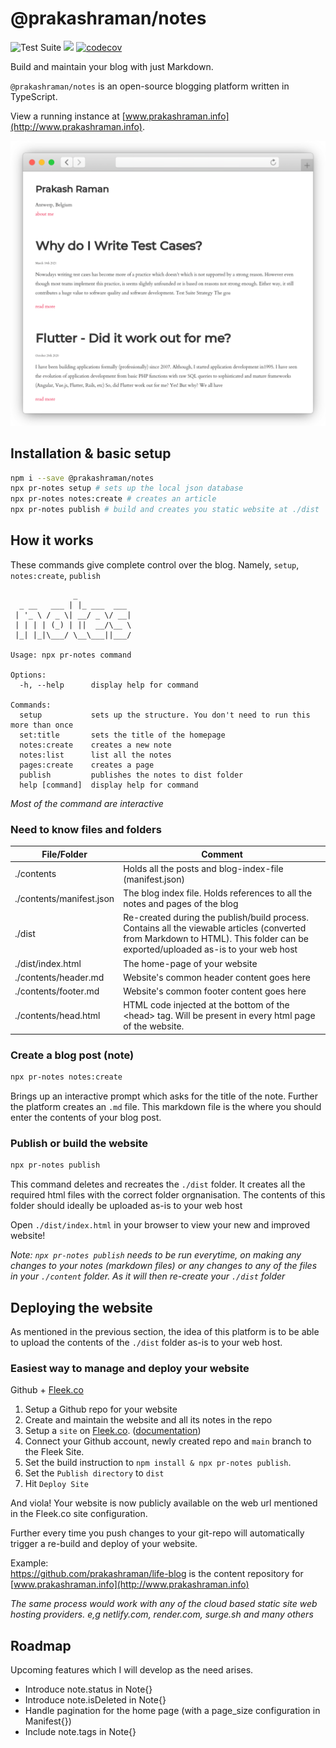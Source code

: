 # @prakashraman/notes

![Test Suite](https://github.com/prakashraman/notes/workflows/Test%20Suite/badge.svg?branch=main)
![](https://img.shields.io/github/package-json/v/prakashraman/notes)
[![codecov](https://codecov.io/gh/prakashraman/notes/branch/main/graph/badge.svg?token=B7C8VS9P25)](https://codecov.io/gh/prakashraman/notes)

Build and maintain your blog with just Markdown.

`@prakashraman/notes` is an open-source blogging platform written in TypeScript.

View a running instance at [www.prakashraman.info](http://www.prakashraman.info).

![Screenshot](./screenshots/screenshot-desktop.png)

## Installation & basic setup

```sh
npm i --save @prakashraman/notes
npx pr-notes setup # sets up the local json database
npx pr-notes notes:create # creates an article
npx pr-notes publish # build and creates you static website at ./dist
```

## How it works

These commands give complete control over the blog. Namely, `setup`, `notes:create`, `publish`

```
              _
  _ __   ___ | |_ ___  ___
 | '_ \ / _ \| __/ _ \/ __|
 | | | | (_) | ||  __/\__ \
 |_| |_|\___/ \__\___||___/

Usage: npx pr-notes command

Options:
  -h, --help      display help for command

Commands:
  setup           sets up the structure. You don't need to run this more than once
  set:title       sets the title of the homepage
  notes:create    creates a new note
  notes:list      list all the notes
  pages:create    creates a page
  publish         publishes the notes to dist folder
  help [command]  display help for command
```

_Most of the command are interactive_

### Need to know files and folders

| File/Folder              | Comment                                                                                                                                                                        |
| ------------------------ | ------------------------------------------------------------------------------------------------------------------------------------------------------------------------------ |
| ./contents               | Holds all the posts and blog-index-file (manifest.json)                                                                                                                        |
| ./contents/manifest.json | The blog index file. Holds references to all the notes and pages of the blog                                                                                                   |
| ./dist                   | Re-created during the publish/build process. Contains all the viewable articles (converted from Markdown to HTML). This folder can be exported/uploaded as-is to your web host |
| ./dist/index.html        | The home-page of your website                                                                                                                                                  |
| ./contents/header.md     | Website's common header content goes here                                                                                                                                      |
| ./contents/footer.md     | Website's common footer content goes here                                                                                                                                      |
| ./contents/head.html     | HTML code injected at the bottom of the \<head\> tag. Will be present in every html page of the website.                                                                       |

### Create a blog post (note)

```sh
npx pr-notes notes:create
```

Brings up an interactive prompt which asks for the title of the note. Further the platform creates an `.md` file. This markdown file is the where you should enter the contents of your blog post.

### Publish or build the website

```sh
npx pr-notes publish
```

This command deletes and recreates the `./dist` folder. It creates all the required html files with the correct folder orgnanisation. The contents of this folder should ideally be uploaded as-is to your web host

Open `./dist/index.html` in your browser to view your new and improved website!

_Note: `npx pr-notes publish` needs to be run everytime, on making any changes to your notes (markdown files) or any changes to any of the files in your `./content` folder. As it will then re-create your `./dist` folder_

## Deploying the website

As mentioned in the previous section, the idea of this platform is to be able to upload the contents of the `./dist` folder as-is to your web host.

### Easiest way to manage and deploy your website

Github + [Fleek.co](https://fleek.co/)

1. Setup a Github repo for your website
1. Create and maintain the website and all its notes in the repo
1. Setup a `site` on [Fleek.co](http://fleek.co). ([documentation](https://docs.fleek.co/hosting/site-deployment/))
1. Connect your Github account, newly created repo and `main` branch to the Fleek Site.
1. Set the build instruction to `npm install & npx pr-notes publish`.
1. Set the `Publish directory` to `dist`
1. Hit `Deploy Site`

And viola! Your website is now publicly available on the web url mentioned in the Fleek.co site configuration.

Further every time you push changes to your git-repo will automatically trigger a re-build and deploy of your website.

Example:<br>
https://github.com/prakashraman/life-blog is the content repository for [www.prakashraman.info](http://www.prakashraman.info)

_The same process would work with any of the cloud based static site web hosting providers. e,g netlify.com, render.com, surge.sh and many others_


## Roadmap

Upcoming features which I will develop as the need arises. 

* Introduce note.status in Note{}
* Introduce note.isDeleted in Note{}
* Handle pagination for the home page (with a page_size configuration in Manifest{})
* Include note.tags in Note{}
